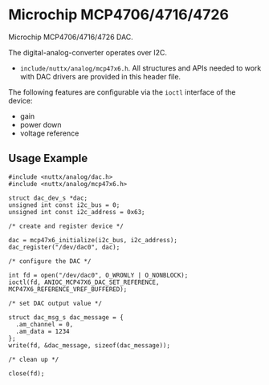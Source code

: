 Microchip MCP4706/4716/4726
===========================

Microchip MCP4706/4716/4726 DAC.

The digital-analog-converter operates over I2C.

-   `include/nuttx/analog/mcp47x6.h`. All structures and APIs needed to
    work with DAC drivers are provided in this header file.

The following features are configurable via the `ioctl` interface of the
device:

-   gain
-   power down
-   voltage reference

Usage Example
-------------

``` {.c}
#include <nuttx/analog/dac.h>
#include <nuttx/analog/mcp47x6.h>

struct dac_dev_s *dac;
unsigned int const i2c_bus = 0;
unsigned int const i2c_address = 0x63;

/* create and register device */

dac = mcp47x6_initialize(i2c_bus, i2c_address);
dac_register("/dev/dac0", dac);

/* configure the DAC */

int fd = open("/dev/dac0", O_WRONLY | O_NONBLOCK);
ioctl(fd, ANIOC_MCP47X6_DAC_SET_REFERENCE, MCP47X6_REFERENCE_VREF_BUFFERED);

/* set DAC output value */

struct dac_msg_s dac_message = {
  .am_channel = 0,
  .am_data = 1234
};
write(fd, &dac_message, sizeof(dac_message));

/* clean up */

close(fd);
```
